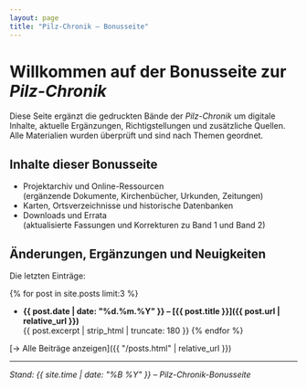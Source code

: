 ```yaml
---
layout: page
title: "Pilz-Chronik – Bonusseite"
---
```


# Willkommen auf der Bonusseite zur *Pilz-Chronik*

Diese Seite ergänzt die gedruckten Bände der *Pilz-Chronik* um digitale Inhalte, aktuelle Ergänzungen, Richtigstellungen und zusätzliche Quellen.  
Alle Materialien wurden überprüft und sind nach Themen geordnet.

## Inhalte dieser Bonusseite

- Projektarchiv und Online-Ressourcen  
  (ergänzende Dokumente, Kirchenbücher, Urkunden, Zeitungen)
- Karten, Ortsverzeichnisse und historische Datenbanken
- Downloads und Errata  
  (aktualisierte Fassungen und Korrekturen zu Band 1 und Band 2)

## Änderungen, Ergänzungen und Neuigkeiten

Die letzten Einträge:

{% for post in site.posts limit:3 %}
- **{{ post.date | date: "%d.%m.%Y" }} – [{{ post.title }}]({{ post.url | relative_url }})**  
  {{ post.excerpt | strip_html | truncate: 180 }}
{% endfor %}

[→ Alle Beiträge anzeigen]({{ "/posts.html" | relative_url }})

---

*Stand: {{ site.time | date: "%B %Y" }} – Pilz-Chronik-Bonusseite*

